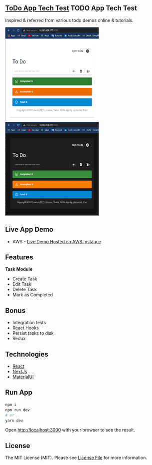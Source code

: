 ## [ToDo App Tech Test](https://github.com/shez1461) TODO App Tech Test
Inspired & referred from various todo demos online & tutorials.

<img src="https://github.com/shez1461/todo-app-nextjs/blob/main/nextjs/public/Screenshot1.png" width="300" height="300" />
<img src="https://github.com/shez1461/todo-app-nextjs/blob/main/nextjs/public/screenshot2.png" width="300" height="300" />

## Live App Demo
- AWS - [Live Demo Hosted on AWS Instance](http://18.169.158.177:8080/)

## Features
**Task Module**
- Create Task
- Edit Task
- Delete Task
- Mark as Completed

## Bonus
* Integration tests
* React Hooks
* Persist tasks to disk
* Redux

## Technologies
- [React](https://reactjs.org/)
- [NextJs](https://nextjs.org) 
- [MaterialUI](https://mui.com/)

## Run App
```bash
npm i
npm run dev
# or
yarn dev
```

Open [http://localhost:3000](http://localhost:3000) with your browser to see the result.

## License
The MIT License (MIT). Please see [License File](./nextjs/LICENSE.md) for more information.
